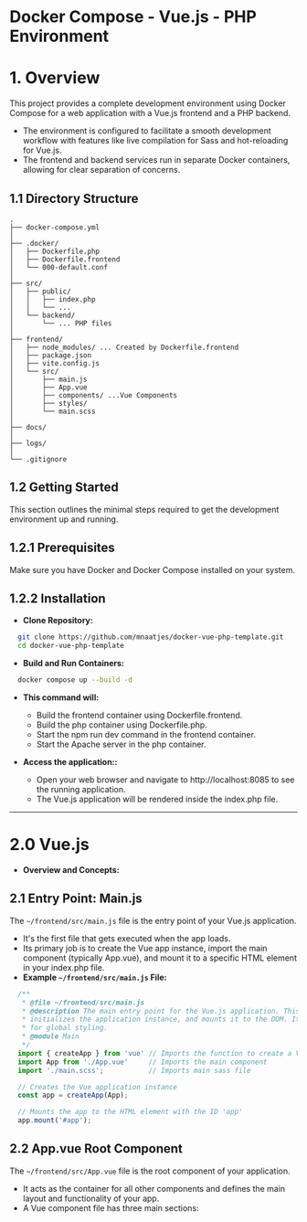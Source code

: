 # Docker Compose - Vue.js - PHP Environment

# 1. Overview

This project provides a complete development environment using Docker Compose for a web application with a Vue.js frontend and a PHP backend.

* The environment is configured to facilitate a smooth development workflow with features like live compilation for Sass and hot-reloading for Vue.js. 
* The frontend and backend services run in separate Docker containers, allowing for clear separation of concerns.

## 1.1 Directory Structure
```
.
├── docker-compose.yml
│
├── .docker/
│   ├── Dockerfile.php
│   ├── Dockerfile.frontend
│   └── 000-default.conf
│
├── src/
│   ├── public/
│   │   ├── index.php
│   │   └── ... 
│   └── backend/
│       └── ... PHP files
│
├── frontend/
│   ├── node_modules/ ... Created by Dockerfile.frontend
│   ├── package.json
│   ├── vite.config.js
│   └── src/
│       ├── main.js
│       ├── App.vue
│       ├── components/ ...Vue Components
│       ├── styles/
│       └── main.scss
│
├── docs/
│
├── logs/
│
└── .gitignore
```

## 1.2 Getting Started

This section outlines the minimal steps required to get the development environment up and running.

## 1.2.1 Prerequisites

Make sure you have Docker and Docker Compose installed on your system.

## 1.2.2 Installation

* **Clone Repository:** 
```bash
  git clone https://github.com/mnaatjes/docker-vue-php-template.git
  cd docker-vue-php-template
```

* **Build and Run Containers:**
```bash
  docker compose up --build -d
```
* **This command will:**
  * Build the frontend container using Dockerfile.frontend.
  * Build the php container using Dockerfile.php.
  * Start the npm run dev command in the frontend container.
  * Start the Apache server in the php container.

* **Access the application::**
  * Open your web browser and navigate to http://localhost:8085 to see the running application. 
  * The Vue.js application will be rendered inside the index.php file.


---


# 2.0 Vue.js

* **Overview and Concepts:**

## 2.1 Entry Point: Main.js

The `~/frontend/src/main.js` file is the entry point of your Vue.js application. 
* It's the first file that gets executed when the app loads. 
* Its primary job is to create the Vue app instance, import the main component (typically App.vue), and mount it to a specific HTML element in your index.php file.
* **Example `~/frontend/src/main.js` File:**

```js
  /**
   * @file ~/frontend/src/main.js
   * @description The main entry point for the Vue.js application. This file imports the root Vue component,
   * initializes the application instance, and mounts it to the DOM. It also imports the main SCSS file
   * for global styling.
   * @module Main
   */
  import { createApp } from 'vue' // Imports the function to create a Vue app
  import App from './App.vue'     // Imports the main component
  import './main.scss';           // Imports main sass file

  // Creates the Vue application instance
  const app = createApp(App);

  // Mounts the app to the HTML element with the ID 'app'
  app.mount('#app');
```

## 2.2 App.vue Root Component

The `~/frontend/src/App.vue` file is the root component of your application. 
* It acts as the container for all other components and defines the main layout and functionality of your app. 
* A Vue component file has three main sections: <template>, <script>, and <style>.
* **Example `~/frontend/src/App.vue` File:**

```vue
  <template>
    <div id="vue-app">
      <h1>Hello from Vue.js!</h1>
      <p>This is your main application component.</p>
      <button @click="incrementCount">Click me</button>
      <p>Button was clicked {{ count }} times.</p>
      
      <Table :data="tableData" />
      
    </div>
  </template>

  <script>
  import { ref } from 'vue';
  // Import the new Table component
  import Table from './components/Table.vue';

  export default {
    // Register the component
    components: {
      Table
    },
    setup() {
      const count = ref(0);
      
      // Sample data for the table
      const tableData = ref([
        { id: 1, name: 'Alice', age: 25 },
        { id: 2, name: 'Bob', age: 30 },
        { id: 3, name: 'Charlie', age: 35 }
      ]);
      
      const incrementCount = () => {
        count.value++;
      };

      return {
        count,
        incrementCount,
        tableData
      };
    }
  };
  </script>

  <style lang="scss">
  @use 'sass:color';

  #vue-app {
    font-family: Arial, sans-serif;
    text-align: center;
    margin-top: 60px;
    h1 {
      color: #42b983;
    }
    button {
      background-color: #42b983;
      border: none;
      color: white;
      padding: 15px 32px;
      text-align: center;
      text-decoration: none;
      display: inline-block;
      font-size: 16px;
      margin: 4px 2px;
      cursor: pointer;
      border-radius: 8px;
      transition: background-color 0.3s;
      &:hover {
        background-color: color.adjust(#42b983, $lightness: -10%);
      }
    }
  }
  </style>
```

## 2.4 Index.php

For these files (`~/frontend/src/main.js` & `~/frontend/src/App.vue`) to work, you also need to ensure that your index.php (or index.html) file has an HTML element for the Vue app to mount to.

* The vite build process will automatically detect the entry point in main.js and inject the necessary script tags into this file when you build for production, or serve the content for development.
* **Example `~/src/public/index.php` File:**

```html
  <!DOCTYPE html>
  <html lang="en">
  <head>
      <meta charset="UTF-8">
      <meta name="viewport" content="width=device-width, initial-scale=1.0">
      <title>My Docker App</title>
  </head>
  <body>
      <div id="app"></div> <h1>Hello from PHP!</h1>
      
      <script type="module" src="http://localhost:5173/@vite/client"></script>
      <script type="module" src="http://localhost:5173/src/main.js"></script>
  </body>
  </html>
```

---


# 3.0 Sass

* **Build Process Overview:**
The frontend container uses Vite, which is a modern frontend build tool. Vite is configured to handle both Vue.js components and Sass files automatically.

* When you run npm run dev in the frontend container, Vite starts a development server.
* This server watches your frontend/src directory for changes.
* Whenever you save a .scss or .vue file, Vite automatically compiles the Sass into CSS and hot-reloads your application in the browser.
* This means you can simply write your Sass code and save the file—the build tool handles the rest. This process is called "live compilation" or "hot-reloading," which is a key benefit of using a tool like Vite.

## 3.1 Creating Sass Files
* Create Sass document within `~/frontend/styles/...` Directory (See Below)
* Import the main Sass file into Vue.js application file `~/frontend/src/main.js`


### 3.1.1 SASS Project Structure and Organization
This contains overview of SASS project structure, best practices, variables, functions, and mixins

**7-1 Patterns:**
The most popular and effective way to structure a SASS project is the "7-1 Pattern": 
* 7 folders for your partial files
* 1 main.scss file to
  import them all.

**Separation of Concerns**
It's not just that you *can* add properties to the same tag in multiple files—it's that you **should**. Each file has a different purpose and level of specificity.


### 3.1.2 Directory Structure

```
/frontend/
├── src/
│   ├── main.js
│   ├── App.vue
│   └── styles/
│       ├── abstracts/
│       │   ├── _variables.scss #All Sass Variables
│       │   ├── _funcitons.scss
│       │   ├── _mixins.scss
│       │   └── _placeholders.scss # Placeholder Selectors
│       ├── base/
│       │   ├── _reset.scss # Reset / Normalize Styles 
│       │   ├── _typography.scss # Rules (h1, p, etc.)
│       │   └── _base.scss # Base style for common elements
│       ├── components/
│       │   ├── _button.scss
│       │   ├── _card.scss
│       │   └── _navigation.scss
│       ├── layout/
│       │   ├── _header.scss
│       │   ├── _footer.scss
│       │   └── _grid.scss # Grid System
│       ├── pages/
│       │   ├── _home.scss 
│       │   └── _contact.scss
│       ├── themes/
│       │   ├── _dark.scss
│       │   └── _light.scss
│       ├── vendors/
│       │   └── _bootstrap.scss # Third-party library
│       └── main.scss
```


## 3.2 Abstracts

**`abstracts/_placeholders.scss`:**
- *What are placeholders and what goes in the `./abstract/placeholders/` file?*

  * **Placeholder:** special type of selector in SASS that looks and acts like a class but begins with `%`

  * **A "Silent Class"** Rulesets that use placeholder selector will **not** be rendered into final CSS unless placeholder is explicitly `@extended`

  * The **`abstracts/_placeholders.scss`** file contains defined, reusable, non-outputting blocks of CSS properties.

  * **Cannot use namespaces:** When including `@use abstracts/placeholders` cannot declare a namespace like `as x`. 

  * **Examples:**
    * A base style for all message boxes:
    ```sass
      // ._placeholders.scss definitions
      %message-base {
        border: 1px solid;
        padding: 1rem;
        font-size: 0.75rem
      }

      // usage
      .some-class {@extend %message-base;}
    ```

**`abstracts/_variables.scss`**

  * **Purpose:** To define the **Static, Structural Constants** of the Design System. Values are the *fundamental* definitions of the site's layout 

  * **Syntax** `$var-name: value` and invoked where "v" is import namespace: `property: v.$var-name;`

  * Variables are the **bones** or *skeleton* of the entire site.

  * **Usage:** Use SASS variables for the static properties and **structural** styles at *compile-time*.

    * **Media Query Breakpoints:** use directly because this requires a static value; e.g. `@media(min-width: $breakpt-md)...`

    * **Grid System** logic for calcualting column widths, gutters, etc

    * **Sass Logic** when using loops `@if, @for, @each`

    * **Z-index Management** using a SASS map - which is a structural concern; e.g. `$z-indeces`

    * **Litmus Test:** *Does the SASS Compiler need this value to generate the CSS structure?*

  * **CSS Variables** used for *visual appearance* or "skin" of elements and styles. Anything that defines the *look and feel*

    * **Colors:** for `background-color, border-color, box-shadow`; Example:

    ```sass
      // sass variable definition
      // abstracts/_variables.scss
      $border-color: #999999;
      $border-color-dark: #f9f9f9

      // CSS variable reference
      // theme/_config.scss
      :root {
        --border-color: $border-color;
      }

      // theme/_dark.scss
      .dark-theme {
        --border-color: $border-color-dark;
      }

      // usage
      // components/_card.scss
      .card{
        border-color: var(--border-color);
      }


    ```


    * **Typography:** `font-family, font-size, font-weight`

    * **Borders and Surfaces:** `border-radius, border-color, box-shadow`

    * **Spacing:** `paddings, margin, gap`

    * **Sizes:** `max-width, height`

    * **Litmus:** *Might I ever want to change this value?*


## 3.3 Base
- *What is the `base/` directory for and what does the name mean?*

* **`base/` Directory** holds foundational styles for the project, defined the standard look or raw HTML elements

  - *What goes in the `_base.scss` file? What is meant by "common elements"?*

  * The file should contain styles for the **most fundamental elements of the HTML document itself**

  * **Avoid using `*`** when defining styles. Instead use `<html>`

  * **Tags:** `<html>, <body>`    

  * **Responsive Media:** like images, videos, and other embedded media responsive by default, e.g. `img, svg {max-width...}`

  * **Global Box-Sizing:** is a modern *best practice*

  * **Other Global Element Styles:** Elements that are non-component like the `<hr>`

  * **Examples:**

  ```sass
    html {
      font-size: 16px; // Property related to html tag
      box-sizing: border-box; // Global box sizing
    }

    *,
    *::before {
      box-sizing: inherit // Global properties of non-components
    }
  ```

* **_reset.scss** Normalize file - i.e. to strip away all default browser styling - for a consistent, baseline work

  * Styles should only contain properties to *remove styles* and values that set a *neutral* state

  - *What is resetting / normalization and what is it not?*

  * **Resetting / Remove Evering Approach:**
    * **What:** Remove *all* built in browser styling
    * **Goal:** Forcing all elements to look identical and completely unstyled
    * **Example:** https://meyerweb.com/eric/tools/css/reset/

  * **Normalization: Make Everything Consistent**
    * **What:** Doen't remove *all* styles. Makes default styles consistent and preserves useful defaults
    * **Goal:** Elements that behave predictable and look reasonably well styled by default and regardless of browser
    * **Example:** https://necolas.github.io/normalize.css/

    * **Refrain** from using `_variables.scss` in `_reset.scss`

* **_typocraphy.scss** Defines the default appearance of all text elements like `<h1>, <p>, <a>` etc. Can define `color`, `line-height`, `font-size`, and `font-family`

  - *What is considered a "typography rule"? What goes in the `_typography.scss` file and what doesn't?*

      * Elements the `_typography.scss` file **Should Contain** selectors for raw HTML text elements: headings `<h1>, <h2>, <h3>...`, paragraphs `<p>`, lists `<ul>, <ol>, <li>`, and inline text elements like `<blockquote>, <em>, <small>, <strong>`

      * Properties the file **Should Contain** are: `font-size`, `margin`, `margin-bottom`, `color`, `text-decoration`...

      * Specific components or utilities **do not** belong in `_typography.scss` **nor do** class based properties; e.g. `.error-text{}` 

      * Typography *inside* a component **does not** belong here; it belongs with the other components; e.g. `button {}` because these styles are completely dependent upon the component.

      * Layout properties **don't belong** like `float:left` or `width: 100px` 

      * `<body` Foundational Font Settings **don't** belong

  * Holds typographic definitions for child elements, NOT `<html> or <body>` elements

* **Follow the Reset --> Style Pattern**
  * Separation ensures you are always building upon a consistent foundation
  * **Example:** reset inconsistent margins then in `_typography.scss` add back exact properties desired

* **_base.scss** Catch-all for other base styles applied to `<html> or <body>` elements such as `box-sizing`, `border-box`, `background-colors`...

  * **Single Responsibility Principle:** `_base.scss` is responsible for the specific rules governing **all** typofraphic elements
  * Set global defaults on the parent - even for typography attributes - in `_base.scss` 
  * Developer expects to check `_base.scss` for default behaviors


## 3.4 Components
- Is there just one button document for the entire site? Where do styles for states of the button go (e.g. hover, active, etc...)?

  * **Button States:** The styles for states like :hover, :active, and :focus go in the same file. Sass's nesting feature is perfect for this, as it keeps state-related styles logically grouped with the base component styles.

  * **One File:** Goal is to have on efile to define the `<button>` element and classes like `.btn-primary, .btn-lrg` etc.


- What goes in `components/` directory?

  * **Reusable** components able to be dropped anywhere on a site.

  * **Self-Contained** component styles should not depend on or *leak* out and affect other elements.

  * **Examples:** `_buttons.scss, _cards.scss, _forms.scss, _navbar.scss, _accordion.scss, _tooltips.scss`

- What **does not** go in the `components/` directory?

  * **No *Boilerplate*** styles that belone in `_reset.scss or _base.scss`

  * **Layout Styles:** Styles for the *major structural elements* should **not** be in `components/` and instead belong in `layout`. Examples of this are: `_header.scss, _sidebar.scss, grid.scss (.container, .row, .col)`

  * **Pages** Styles for `_home.scss`, etc

## 3.5 Layout
- If you aren't using a "grid system" or you are using flex or another layout - what do you call the document?

  * Use a common descriptive name for the primary layout and structural styles. **Examples:** `_layout.scss`, `_flexbox.scss`, etc.

  * **Major Structural / Semantic Elements** belong in the `layouts/` directory. 
    * **Examples:** `_header.scss, _sidebar.scss`.
    * These major elements should contain **all** of the style properties for the element (not just layout related properties).
    * These layout elements are considered non-reusable, *macro-components* which appear in *one* context.
    * **Exception:** When styling the *theme* of the `_header.scss`, those pertient styles belong in the `themes/` directory


## 3.6 Pages
- What is considered a page? 

  * **Unique and Specific** to *one page only*

  * **Non-reusable** styles or for *overriding* default look of a `component/_layout.scss` block

  * **Structural / Semantic Elements *Specific* to a *Page*:** For instance, if the `<header>` element (set in `layout/_header.scss`) requires a change of background property for the "about" or "home" page.

## 3.7 Themes
- Is all that goes in just "light" and "dark" or is there more to the `_themes.scss` file?

  * **Defining Swappable *Skins*** Aside from "light" or "dark" themes; i.e. **User-Choice** themes.

  * **Branding** themes; e.g. the site hosts projects from different companies - a "Google" theme in `themes/_google.scss`

  * **Accesibiity:** for instance, a *High-Contrast* color palette.


* **Theme:** A collection of *global* variables and styles controlling the aesthetic of the site 

  * **Separates the Core Structure** and layouts of components from their visual finish

  * Fulfills the role of a **Dynamic Theming System** instead of a *Static Design System*

* **Examples:**

  * `themes/_config.scss` for defining the "light" theme:

  ```sass
    // Root defines the light theme variables by default
    :root{
      --bg-color: $bg-color
    }
  ```

  * `themes/_dark.scss` for defining "dark" theme:

  ```sass
    // Class defines dark theme
    .theme-dark {
      --bg-color: $bg-color-dark;
    }
  ```

  * **Implementation:** The component (semantic element, etc...) use the **CSS Variable Syntax** to define the colors to that a theme can be imposed:

  ```base
    // in components/_card.scss
    .card {
      background-color: var(--bg-color);
    }
  ```


## 3.8 Vendors
- What are common vendors to use with sass?

- How are vendors installed / pulled?

- How are vendors applied / @use and imported?


## 3.9 Main.scss
The `main.scss` file acts as the single entry point and imports all the partials in a **specific** order. This order also structures dependencies with the last import being the **most dependent** on the sass framework.

**Import Order**
* Abstracts (no CSS Output)
* Vendors
* Base
* Layout
* Components
* Pages
* Themes

## 3.10 Rules and Best Practices
Common Rules and Practices

* **Avoid Global Scope** with mixins, variables, and functions by using namespaces

* **Use Explicit Dependencies**

* **@import Depreciated:**
```sass
  @use 'abstracts/variables' as var;
```

- When to use a **mixin** vs a **placeholder**?

* **Use Mixin (@mixin / @include) when:**
  * You need to pass an argument
  ```sass
    @mixin flex-center($direction: row){
      flex-direction: $direction;
    }
  ```

  * Working within a `scoped` component i.e. Vue or React and all the component's styles should be self-contained.

  * Use for **dynamic** and **parameter-driven** styles. Generally safer and more versatile.

  * Does it need an argument: @mixin

  * Working in a module syste,: @mixin

* **Use Placeholders (% / @extend) when:**
  * You have a static set of styles
  * Selectos have a clear *Semantic Relationship* with the classes that utilize it:
  ```sass
    // placeholder
    %button-base {}
    // classes
    .button-primary {}
    .button-secondary {}
  ```

  * Use for sharing fixed set of styles among related elements to produce smallest possible CSS.

  * Working with shared styles for different states: use a placeholder

* **Keep Nesting Shallow:** Use the "Inception Rule", don't go more than 3 levels deep:
```sass
  .nav_list{} // <-- This
  .nav{ ul{ li{} }} <-- Not This
```

* **DRY: Do Not Repeat Yourself!**

- How to use a namespace with variables, mixins, etc...?


## 3.12 Mixins
* **Use for repeating patterns of CSS:** 
  * Expecially those that take arguments (parameters).
  * Common use for media queries



## 3.13 

## 3.14 Class Names with BEM: Block Element Modifier 
* `.block` A standalone component, e.g. `.card` or `.nav`
* `.block__element` A part of a block, e.g. `card__title`
* `.block--modifier` A different state or version, e.g. `.card--dark`, `.nav--sticky`



---


# 4.0 PHP Backend

This project is configured to serve PHP files using the Apache web server within the php container.

* File Location: All PHP files should be placed inside the src/backend/ directory.
* Web Root: The Apache server's document root is set to /var/www/html/src/public via the 000-default.conf file. This means files in the src/public directory are directly accessible by the web server.
* PHP Configuration: The Dockerfile.php includes common PHP extensions like pdo_mysql, gd, mbstring, and zip, along with the Composer dependency manager.


---


# Appendix A: Configuration Files

## A.1 Docker-Compose.yml
```yml
version: '3.8'

services:
  php:
    build:
      context: .
      dockerfile: ./.docker/Dockerfile.php
    container_name: php
    ports:
      - "8085:80"
    volumes:
      - ./src/public:/var/www/html
    depends_on:
      - frontend

  frontend:
    build:
      context: .
      dockerfile: ./.docker/Dockerfile.frontend
    container_name: frontend
    volumes:
      - ./frontend:/app
      - /app/node_modules # Prevents host files from overwriting the container's dependencies
    ports:
      - "5173:5173"
    command: npm run dev
    tty: true
```

## A.2 Dockerfiles and Configuration Files in .docker/

### A.2.1 Dockerfile.frontend
```bash
  FROM node:18-alpine

  WORKDIR /app

  # Copy all project files to the container
  COPY ./frontend .

  # Install project dependencies
  RUN npm install

  EXPOSE 5173

  CMD ["npm", "run", "dev"]


```

### A.2.3 Dockerfile.php
```bash
  FROM php:8.1-apache

  # Install system dependencies
  RUN apt-get update && apt-get install -y \
      git \
      libzip-dev \
      unzip \
      libpng-dev \
      libjpeg-dev \
      libonig-dev \
      libxml2-dev \
      && rm -rf /var/lib/apt/lists/*

  # Install PHP extensions
  RUN docker-php-ext-install pdo pdo_mysql gd mbstring zip

  # Install Composer
  COPY --from=composer:latest /usr/bin/composer /usr/bin/composer

  WORKDIR /var/www/html

```

### A.2.3 000-default.conf
```bash
  <VirtualHost *:80>
      ServerAdmin webmaster@localhost
      DocumentRoot /var/www/html/src/public

      ErrorLog ${APACHE_LOG_DIR}/error.log
      CustomLog ${APACHE_LOG_DIR}/access.log combined

      <Directory /var/www/html/src/public>
          Options Indexes FollowSymLinks
          AllowOverride All
          Require all granted
      </Directory>
  </VirtualHost>

```

## A.3 Vite Configuration

## A.3.1 Vite Config File

* **Location:** `~/src/vite.config.js`

```js
  import { fileURLToPath, URL } from 'node:url'
  import { defineConfig } from 'vite'
  import vue from '@vitejs/plugin-vue'

  export default defineConfig({
    plugins: [
      vue(),
    ],
    build: {
      outDir: '../src/public', // This is important!
      emptyOutDir: true,
    },
    resolve: {
      alias: {
        '@': fileURLToPath(new URL('./src', import.meta.url))
      }
    },
    server: {
      host: true, // This allows the container to be accessed from the host machine
      origin: 'http://localhost:8085'
    }
  })

```

## A.3.2 Package.json with Vite

* **Location:** `~/src/package.json`

```json
  {
    "name": "my-frontend-app",
    "private": true,
    "version": "0.0.0",
    "type": "module",
    "scripts": {
      "dev": "vite",
      "build": "vite build",
      "preview": "vite preview"
    },
    "devDependencies": {
      "@vitejs/plugin-vue": "^4.2.3",
      "sass": "^1.66.1",
      "vite": "^4.4.5",
      "vue": "^3.3.4"
    }
  }

```


---


# Appendix B: How-To's and Help

## B.1 Changing the Port Number
Changing the port to view the application requires modifying the docker-compose.yml file. You also need to check for port conflicts and select a valid port number.


### B.1.0 Overview and Common Tasks in Workflow:
This section contains commands and file locations common to all Service port changes.

* **View all running Docker Containers and their ports:**
```bash
  docker ps 
  docker compose ps
```

* **Choose a Port Number:**
  * An acceptable range of ports to use are unregistered, non-system ports, typically ranging from 1024 to 49151. 
  * A common practice for web development is to use ports in the 3000-9000 range, such as 3000, 8000, or 8080, as they are less likely to be in use.

* **Change Port in `~/docker-compose/yml`:**
  * To change the port for your application, you need to edit the ports mapping for the php service in your docker-compose.yml file. 
  * The format is HOST_PORT:CONTAINER_PORT
  * Find the port number in the associated service
  * **Modified file:**
  ```yaml
    version: '3.8'

  services:
    php:
      build:
        context: .
        dockerfile: ./.docker/Dockerfile.php
      container_name: php
      ports:
        - "8000:80"  # <--- Change this line
    ```

### B.1.1 PHP Service Port Change

Contains files and commands specific to altering the PHP Service Port Number

  * **Modify docker-compose.yml under PHP Service:**
  ```yaml
    version: '3.8'

  services:
    php:
      build:
        context: .
        dockerfile: ./.docker/Dockerfile.php
      container_name: php
      ports:
        - "8000:80"  # <--- Change this line
    ```

* **Update the Vite Configuration:**
  * Since your frontend service (Vite dev server) depends on the php service, you must also update the vite.config.js file to reflect the new host port for hot module reloading and correct asset serving.
  * **Modified `~/frontend/vite.config.js` File:**
  ```js
    server: {
      host: true,
      origin: 'http://localhost:8000' # <--- Change this line
    }
  ```

* **Rebuild and Run Containers:**

```bash
  docker compose up --build -d
```

Your PHP Service will now be accessible at http://localhost:8000.

### B.1.1 Frontend Service Port Change
Changing port mapping in docker-compose.yml and index.php

* To change the port, simply change the first number in the ports mapping. The container port 5173 must remain unchanged as it's the internal port used by Vite. Let's change the host port to 3000.
* **Modify docker-compose.yml:**
```yml
  services:
    frontend:
      build:
        context: .
        dockerfile: ./.docker/Dockerfile.frontend
      container_name: frontend
      volumes:
        - ./frontend:/app
        - /app/node_modules # Prevents host files from overwriting the container's dependencies
      ports:
        - "3000:5173" # <--- Change this line
      command: npm run dev
      tty: true
```

* **Modify the `~/src/public/index.php` file directly** 
  * The index file references the web service port to load the Vue.js application. 
  * You must update these references to use your new port.
  * **Modified Index.php File:**
  ```html
    <body>
      <div id="app"></div> <h1>Hello from PHP!</h1>

      <script type="module" src="http://localhost:3000/@vite/client"></script>
      <script type="module" src="http://localhost:3000/src/main.js"></script>
  </body>
  ```

* **Rebuild Application:**
```bash
  docker compose up --build -d
```

---


# Appendix C: Managing Docker Containers

## C.1 Basic Commands

* **Start Services in background:**
```bash
  docker compose up -d
```

* **Build Services in Background:**
```bash
  docker compose up --build -d
```

* **Stop Services:**
```bash
  docker compose down
```

* **View Logs:**
```bash
  docker compose logs -f
```

## C.2 Exec Commands

Runs a command in an existing, running container. The command shares the environment and filesystem of the running service.

* **Traverse Containers:**
Traverse container directories: To get an interactive shell to explore the container's filesystem, use a command like sh or bash.

```bash
  docker compose exec frontend sh
```

* **One Off List:**
This will open a shell in the frontend container, allowing you to cd and ls the directories.
  * Run a one-off command: You can execute any command inside the running service.

```bash
  docker compose exec php ls -l /var/www/html
```

* **Run as Different User:**
Run as a different user: Use the --user or -u flag to run the command as a specific user.

```bash
  docker compose exec --user root frontend npm install
```

* **Docker Compose Run:**
Starts a new, independent container for a one-time command. 
  * This is useful for tasks that are not part of the main service lifecycle, like database migrations or running tests. 
  * The new container is configured with the same volumes and network settings as the service in the docker-compose.yml file, but it doesn't expose the service's ports by default.

```bash
  # Example: run a migration script in a new container
  docker compose run --rm backend php artisan migrate  
```

## C.3 Other Useful Commands

* **List Containers and Services:**
Lists the containers and services managed by Docker Compose, showing their status, ports, and names.

```bash
  docker compose ps
  docker compose ps -a
```

* **Logs:**
Follows the log output of all services in real-time. You can also specify a service name to filter the logs.

```bash
  # View all logs
  docker compose logs -f

  # View logs for a specific service
  docker compose logs -f frontend
```

* **Build Specific Service Images:**
Builds or rebuilds the service images. This is necessary if you've made changes to a Dockerfile.

```bash
  # Build all services
  docker compose build

  # Build a specific service
  docker compose build frontend
```

* **Force Recreate:**
Forces Docker Compose to stop and recreate all containers, even if their configuration hasn't changed. This can be useful for troubleshooting.

```bash
  docker compose up --force-recreate
```